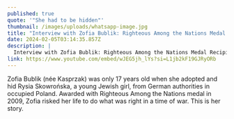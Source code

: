 ```yaml
---
published: true
quote: '"She had to be hidden"'
thumbnail: /images/uploads/whatsapp-image.jpg
title: "Interview with Zofia Bublik: Righteous Among the Nations Medal Recipient"
date: 2024-02-05T03:14:35.857Z
description: |
  Interview with Zofia Bublik: Righteous Among the Nations Medal Recipient
link: https://www.youtube.com/embed/wJEG5jh_lYs?si=L1jb2kF19GJRyORb
---
```

Zofia Bublik (née Kasprzak) was only 17 years old when she adopted and hid Rysia Skowrońska, a young Jewish girl, from German authorities in occupied Poland. Awarded with Righteous Among the Nations medal in 2009, Zofia risked her life to do what was right in a time of war. This is her story.
